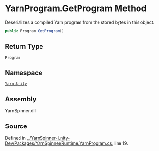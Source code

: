 <!-- This file was generated by a tool. Do not edit this file by hand. -->

# YarnProgram.GetProgram Method

Deserializes a compiled Yarn program from the stored bytes in this
object.


```csharp
public Program GetProgram()
```

## Return Type
`Program`


## Namespace
[`Yarn.Unity`](/api/csharp/yarn.unity/README.md)

## Assembly
YarnSpinner.dll

## Source
Defined in [../YarnSpinner-Unity-Dev/Packages/YarnSpinner/Runtime/YarnProgram.cs](https://github.com/YarnSpinnerTool/YarnSpinner-Unity//blob/develop/Runtime/YarnProgram.cs#L19), line 19.
